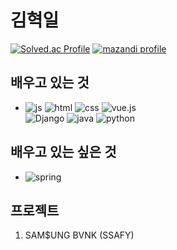 # 김혁일
[![Solved.ac Profile](https://mazassumnida.wtf/api/v2/generate_badge?boj=rlagurdlf)](https://solved.ac/rlagurdlf)
[![mazandi profile](http://mazandi.herokuapp.com/api?handle=rlagurdlf&theme=blue)](https://solved.ac/rlagurdlf)
## 배우고 있는 것
- ![js](https://img.shields.io/badge/JavaScript-F7DF1E?style=for-the-badge&logo=JavaScript&logoColor=white) ![html](https://img.shields.io/badge/HTML5-E34F26?style=for-the-badge&logo=html5&logoColor=white) ![css](https://img.shields.io/badge/CSS-239120?&style=for-the-badge&logo=css3&logoColor=white) 
![vue.js](https://img.shields.io/badge/vue.js-20232A?style=for-the-badge&logo=vue.js&logoColor=#4FC08D)  
![Django](https://img.shields.io/badge/Django-092E20.svg?style=for-the-badge&logo=Django&logoColor=white) ![java](https://img.shields.io/badge/Java-ED8B00?style=for-the-badge&logo=openjdk&logoColor=white) ![python](https://img.shields.io/badge/Python-14354C?style=for-the-badge&logo=python&logoColor=white) 
## 배우고 있는 싶은 것
- ![spring](https://img.shields.io/badge/Spring-6DB33F?style=for-the-badge&logo=spring&logoColor=white) 
## 프로젝트
1. SAM$UNG BVNK (SSAFY)
